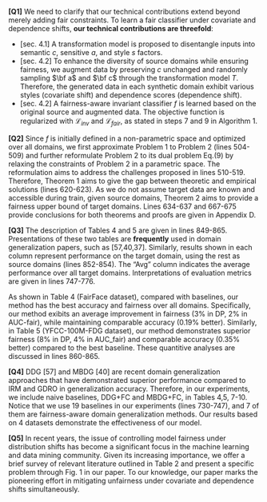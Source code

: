 

**[Q1]** We need to clarify that our technical contributions extend beyond merely adding fair constraints. To learn a fair classifier under covariate and dependence shifts, **our technical contributions are threefold**:
- [sec. 4.1] A transformation model is proposed to disentangle inputs into semantic $c$, sensitive $a$, and style $s$ factors.
- [sec. 4.2] To enhance the diversity of source domains while ensuring fairness, we augment data by preserving $c$ unchanged and randomly sampling $\bf a$ and $\bf c$ through the transformation model $T$. Therefore, the generated data in each synthetic domain exhibit various styles (covariate shift) and dependence scores (dependence shift). 
- [sec. 4.2] A fairness-aware invariant classifier $f$ is learned based on the original source and augmented data. The objective function is regularized with $\mathcal{L}_{inv}$ and $\mathcal{L}_{fair}$, as stated in steps 7 and 9 in Algorithm 1. 

**[Q2]** Since $f$ is initially defined in a non-parametric space and optimized over all domains, we first approximate Problem 1 to Problem 2 (lines 504-509) and further reformulate Problem 2 to its dual problem Eq.(9) by relaxing the constraints of Problem 2 in a parametric space. The reformulation aims to address the challenges proposed in lines 510-519. Therefore, Theorem 1 aims to give the gap between theoretic and empirical solutions (lines 620-623). As we do not assume target data are known and accessible during train, given source domains, Theorem 2 aims to provide a fairness upper bound of target domains. Lines 634-637 and 667-675 provide conclusions for both theorems and proofs are given in Appendix D.

**[Q3]** The description of Tables 4 and 5 are given in lines 849-865. Presentations of these two tables are **frequently** used in domain generalization papers, such as [57,40,37]. Similarly, results shown in each column represent performance on the target domain, using the rest as source domains (lines 852-854). The “Avg” column indicates the average performance over all target domains. Interpretations of evaluation metrics are given in lines 747-776.

As shown in Table 4 (FairFace dataset), compared with baselines, our method has the best accuracy and fairness over all domains. Specifically, our method exibits an average improvement in fairness (3% in DP, 2% in AUC-fair), while maintaining comparable accuracy (0.19% better). Similarly, in Table 5 (YFCC-100M-FDG dataset), our method demonstrates superior fairness (8% in DP, 4% in AUC_fair) and comparable accuracy (0.35% better) compared to the best baseline. These quantitive analyses are discussed in lines 860-865.

**[Q4]** DDG [57] and MBDG [40] are recent domain generalization approaches that have demonstrated superior performance compared to IRM and GDRO in generalization accuracy. Therefore, in our experiments, we include naive baselines, DDG+FC and MBDG+FC, in Tables 4,5, 7-10.  Notice that we use 19 baselines in our experiments (lines 730-747), and 7 of them are fairness-aware domain generalization methods. Our results based on 4 datasets demonstrate the effectiveness of our model.

**[Q5]** In recent years, the issue of controlling model fairness under distribution shifts has become a significant focus in the machine learning and data mining community. Given its increasing importance, we offer a brief survey of relevant literature outlined in Table 2 and present a specific problem through Fig. 1 in our paper.  To our knowledge, our paper marks the pioneering effort in mitigating unfairness under covariate and dependence shifts simultaneously.

